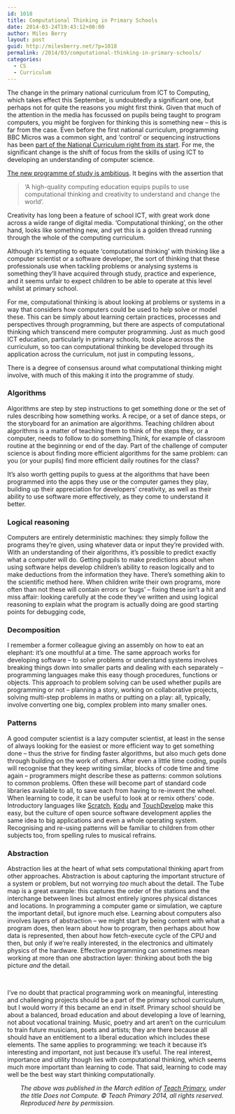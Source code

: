 ```yaml
---
id: 1018
title: Computational Thinking in Primary Schools
date: 2014-03-24T19:43:12+00:00
author: Miles Berry
layout: post
guid: http://milesberry.net/?p=1018
permalink: /2014/03/computational-thinking-in-primary-schools/
categories:
  - CS
  - Curriculum
---
```

The change in the primary national curriculum from ICT to Computing, which takes effect this September, is undoubtedly a significant one, but perhaps not for quite the reasons you might first think. Given that much of the attention in the media has focussed on pupils being taught to program computers, you might be forgiven for thinking this is something new &#8211; this is far from the case. Even before the first national curriculum, programming BBC Micros was a common sight, and &#8216;control&#8217; or sequencing instructions has been [part of the National Curriculum right from its start](https://dl.dropboxusercontent.com/u/8648376/IT%201990.pdf). For me, the significant change is the shift of focus from the skills of using ICT to developing an understanding of computer science.

[The new programme of study is ambitious](https://www.gov.uk/government/publications/national-curriculum-in-england-computing-programmes-of-study/national-curriculum-in-england-computing-programmes-of-study). It begins with the assertion that

> &#8216;A high-quality computing education equips pupils to use computational thinking and creativity to understand and change the world&#8217;.

Creativity has long been a feature of school ICT, with great work done across a wide range of digital media. &#8216;Computational thinking&#8217;, on the other hand, looks like something new, and yet this is a golden thread running through the whole of the computing curriculum.

Although it&#8217;s tempting to equate &#8216;computational thinking&#8217; with thinking like a computer scientist or a software developer, the sort of thinking that these professionals use when tackling problems or analysing systems is something they&#8217;ll have acquired through study, practice and experience, and it seems unfair to expect children to be able to operate at this level whilst at primary school.

For me, computational thinking is about looking at problems or systems in a way that considers how computers could be used to help solve or model these. This can be simply about learning certain practices, processes and perspectives through programming, but there are aspects of computational thinking which transcend mere computer programming. Just as much good ICT education, particularly in primary schools, took place across the curriculum, so too can computational thinking be developed through its application across the curriculum, not just in computing lessons,.

There is a degree of consensus around what computational thinking might involve, with much of this making it into the programme of study.

### Algorithms

Algorithms are step by step instructions to get something done or the set of rules describing how something works. A recipe, or a set of dance steps, or the storyboard for an animation are algorithms. Teaching children about algorithms is a matter of teaching them to think of the steps they, or a computer, needs to follow to do something.Think, for example of classroom routine at the beginning or end of the day. Part of the challenge of computer science is about finding more efficient algorithms for the same problem: can you (or your pupils) find more efficient daily routines for the class?

It&#8217;s also worth getting pupils to guess at the algorithms that have been programmed into the apps they use or the computer games they play, building up their appreciation for developers&#8217; creativity, as well as their ability to use software more effectively, as they come to understand it better.

### Logical reasoning

Computers are entirely deterministic machines: they simply follow the programs they&#8217;re given, using whatever data or input they&#8217;re provided with. With an understanding of their algorithms, it&#8217;s possible to predict exactly what a computer will do. Getting pupils to make predictions about when using software helps develop children&#8217;s ability to reason logically and to make deductions from the information they have. There&#8217;s something akin to the scientific method here. When children write their own programs, more often than not these will contain errors or &#8216;bugs&#8217; &#8211; fixing these isn&#8217;t a hit and miss affair: looking carefully at the code they&#8217;ve written and using logical reasoning to explain what the program is actually doing are good starting points for debugging code,

### Decomposition

I remember a former colleague giving an assembly on how to eat an elephant: it&#8217;s one mouthful at a time. The same approach works for developing software &#8211; to solve problems or understand systems involves breaking things down into smaller parts and dealing with each separately &#8211; programming languages make this easy though procedures, functions or objects. This approach to problem solving can be used whether pupils are programming or not &#8211; planning a story, working on collaborative projects, solving multi-step problems in maths or putting on a play: all, typically, involve converting one big, complex problem into many smaller ones.

### Patterns

A good computer scientist is a lazy computer scientist, at least in the sense of always looking for the easiest or more efficient way to get something done &#8211; thus the strive for finding faster algorithms, but also much gets done through building on the work of others. After even a little time coding, pupils will recognise that they keep writing similar, blocks of code time and time again &#8211; programmers might describe these as patterns: common solutions to common problems. Often these will become part of standard code libraries available to all, to save each from having to re-invent the wheel. When learning to code, it can be useful to look at or remix others&#8217; code. Introductory languages like [Scratch](http://scratch.mit.edu), [Kodu](http://www.kodugamelab.com/) and [TouchDevelop](https://www.touchdevelop.com/) make this easy, but the culture of open source software development applies the same idea to big applications and even a whole operating system. Recognising and re-using patterns will be familiar to children from other subjects too, from spelling rules to musical refrains.

### Abstraction

Abstraction lies at the heart of what sets computational thinking apart from other approaches. Abstraction is about capturing the important structure of a system or problem, but not worrying _too_ much about the detail. The Tube map is a great example: this captures the order of the stations and the interchange between lines but almost entirely ignores physical distances and locations. In programming a computer game or simulation, we capture the important detail, but ignore much else. Learning about computers also involves layers of abstraction &#8211; we might start by being content with what a program does, then learn about how to program, then perhaps about how data is represented, then about how fetch-execute cycle of the CPU and then, but only if we&#8217;re really interested, in the electronics and ultimately physics of the hardware. Effective programming can sometimes mean working at more than one abstraction layer: thinking about both the big picture _and_ the detail.

&nbsp;

I&#8217;ve no doubt that practical programming work on meaningful, interesting and challenging projects should be a part of the primary school curriculum, but I would worry if this became an end in itself. Primary school should be about a balanced, broad education and about developing a love of learning, not about vocational training. Music, poetry and art aren&#8217;t on the curriculum to train future musicians, poets and artists; they are there because all should have an entitlement to a liberal education which includes these elements. The same applies to programming: we teach it because it&#8217;s interesting and important, not just because it&#8217;s useful. The real interest, importance and utility though lies with computational thinking, which seems much more important than learning to code. That said, learning to code may well be the best way start thinking computationally.

<p style="padding-left: 30px;">
  <em>The above was published in the March edition of <a href="http://www.teachprimary.com/">Teach Primary</a>, under the title Does not Compute. © Teach Primary 2014, all rights reserved. Reproduced here by permission.</em>
</p>